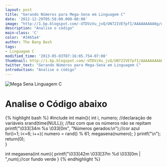 ```yaml
---
layout: post
title: "Gerando Números para Mega-Sena em Linguagem C"
date: '2012-12-29T05:58:00.000-08:00'
image: "http://1.bp.blogspot.com/-UTDVzXu_jvQ/UN72IVEfpfI/AAAAAAAAA6g/usJ3CAiigOs/s72-c/btnmegasena4512463.jpg"
description: "Analise o código"
main-class: 'C'
color: '#3465a4'
author: The Bang Bash
tags:
- Linguagem C
modified_time: '2013-05-03T07:16:05.754-07:00'
thumbnail: http://1.bp.blogspot.com/-UTDVzXu_jvQ/UN72IVEfpfI/AAAAAAAAA6g/usJ3CAiigOs/s72-c/btnmegasena4512463.jpg
twitter_text: "Gerando Números para Mega-Sena em Linguagem C"
introduction: "Analise o código"
---
```


![Mega Sena Linguagem C](http://1.bp.blogspot.com/-3ChE1_pZc7k/UN72M3BJ_oI/AAAAAAAAA6s/cmhjhdN8DQU/s400/megasena%2Bna%2Blinguagem%2BC.png)

# Analise o Código abaixo

{% highlight bash %}
#include 
int main(){ 
 int i, numero; //declaração de variáveis 
 srand(time(NULL)); //faz com que os números não se repitam 
 printf("\033[34m %s \033[0m", "Números gerados:\n");//cor azul  
 for(i=1; i<=6; i++){
  numero = rand() % 61;
  megasena(numero);
 } 
 printf("\n"); 
 return(0);  
}

int megasena(int num){ 
 printf("\033[42m \033[37m %d \033[0m | ",num);//cor fundo verde
} 
{% endhighlight %}
